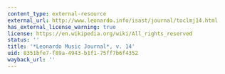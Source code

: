 ```yaml
---
content_type: external-resource
external_url: http://www.leonardo.info/isast/journal/toclmj14.html
has_external_license_warning: true
license: https://en.wikipedia.org/wiki/All_rights_reserved
status: ''
title: '*Leonardo Music Journal*, v. 14'
uid: 8351bfe7-f89a-4943-b1f1-75ff7b6f4352
wayback_url: ''
---
```

